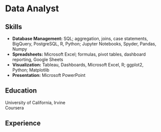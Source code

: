 # Data Analyst

## Skills
-	**Database Management:** SQL; aggregation, joins, case statements, BigQuery, PostgreSQL, R, 
Python; Jupyter Notebooks, Spyder, Pandas, Numpy 
-	**Spreadsheets:** Microsoft Excel; formulas, pivot tables, dashboard reporting, Google Sheets 
-	**Visualization:** Tableau, Dashboards, Microsoft Excel, R; ggplot2, Python; Matplotlib 
-	**Presentation:** Microsoft PowerPoint


## Education
University of California, Irvine<br>
Coursera

## Experience

